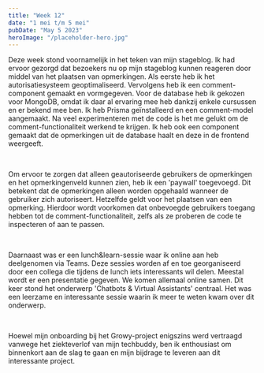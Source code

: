 ```yaml
---
title: "Week 12"
date: "1 mei t/m 5 mei"
pubDate: "May 5 2023"
heroImage: "/placeholder-hero.jpg"
---
```


Deze week stond voornamelijk in het teken van mijn stageblog. Ik had ervoor gezorgd dat bezoekers nu op mijn stageblog kunnen reageren door middel van het plaatsen van opmerkingen. Als eerste heb ik het autorisatiesysteem geoptimaliseerd. Vervolgens heb ik een comment-component gemaakt en vormgegeven. Voor de database heb ik gekozen voor MongoDB, omdat ik daar al ervaring mee heb dankzij enkele cursussen en er bekend mee ben. Ik heb Prisma geïnstalleerd en een comment-model aangemaakt. Na veel experimenteren met de code is het me gelukt om de comment-functionaliteit werkend te krijgen. Ik heb ook een component gemaakt dat de opmerkingen uit de database haalt en deze in de frontend weergeeft.

&nbsp;

Om ervoor te zorgen dat alleen geautoriseerde gebruikers de opmerkingen en het opmerkingenveld kunnen zien, heb ik een 'paywall' toegevoegd. Dit betekent dat de opmerkingen alleen worden opgehaald wanneer de gebruiker zich autoriseert. Hetzelfde geldt voor het plaatsen van een opmerking. Hierdoor wordt voorkomen dat onbevoegde gebruikers toegang hebben tot de comment-functionaliteit, zelfs als ze proberen de code te inspecteren of aan te passen.

&nbsp;

Daarnaast was er een lunch&learn-sessie waar ik online aan heb deelgenomen via Teams. Deze sessies worden af en toe georganiseerd door een collega die tijdens de lunch iets interessants wil delen. Meestal wordt er een presentatie gegeven. We komen allemaal online samen. Dit keer stond het onderwerp 'Chatbots & Virtual Assistants' centraal. Het was een leerzame en interessante sessie waarin ik meer te weten kwam over dit onderwerp.

&nbsp;

Hoewel mijn onboarding bij het Growy-project enigszins werd vertraagd vanwege het ziekteverlof van mijn techbuddy, ben ik enthousiast om binnenkort aan de slag te gaan en mijn bijdrage te leveren aan dit interessante project.
